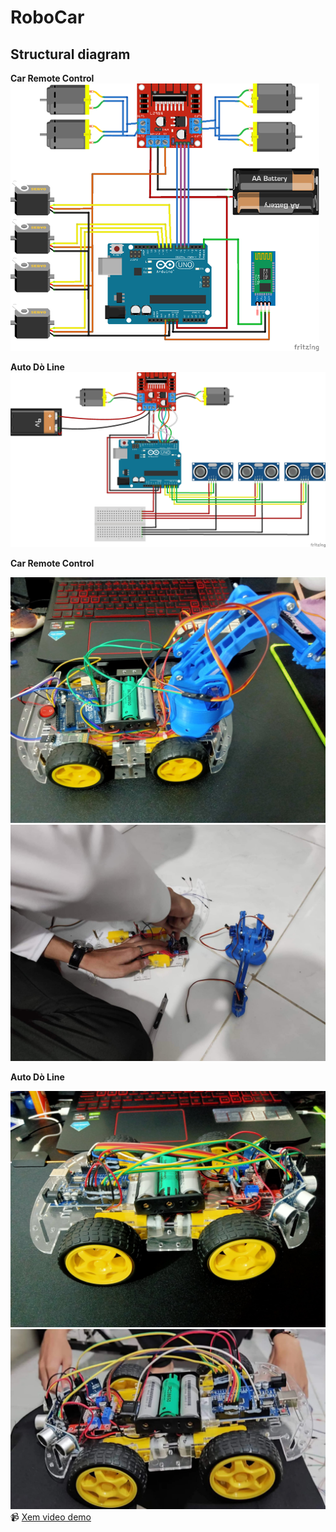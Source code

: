 # RoboCar
## Structural diagram
**Car Remote Control**
<a href=""><img src="https://github.com/phanvanlinhh/RoboCar/blob/main/Imgs/Arduino_car.png" alt="Car Remote Control"></a>

**Auto Dò Line**
<a href=""><img src="https://github.com/phanvanlinhh/RoboCar/blob/main/Imgs/3UltrasonicSensorsCar_bb.jpg" alt="Dò line"></a>

**Car Remote Control**

<a href=""><img src="https://github.com/phanvanlinhh/RoboCar/blob/main/Imgs/34496f8f-99f6-4bd2-8a35-6e5a330ec80c.jpg" alt="Car Remote Control"></a>
<a href=""><img src="https://github.com/phanvanlinhh/RoboCar/blob/main/Imgs/030bd9b9-22fe-4ab2-8a4f-6cdae617478b.jpg" alt="Car Remote Control"></a>

**Auto Dò Line**

<a href=""><img src="https://github.com/phanvanlinhh/RoboCar/blob/main/Imgs/00ea6c39-6123-414c-8c33-40cb787a39b5.jpg" alt="Dò line"></a> 
<a href=""><img src="https://github.com/phanvanlinhh/RoboCar/blob/main/Imgs/e41e042a-62ba-426d-9c3b-ae2ded56b93d.jpg" alt="Dò line"></a>
📹 [Xem video demo](videos/42d5661a-f1bd-45e8-89a5-7d6e00ca6382.mp4)
